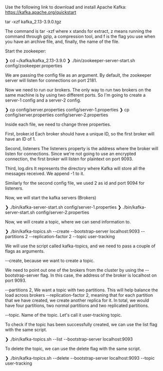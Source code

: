 Use the following link to download and install Apache Kafka: 
https://kafka.apache.org/quickstart

tar -xzf kafka_2.13-3.9.0.tgz

The command is tar -xzf where 
x stands for extract, 
z means running the command through gzip, a compression tool, and 
f is the flag you use when you have an archive file, and, finally, the name of the file.

Start the zookeeper:

❯ cd ~/kafka/kafka_2.13-3.9.0
❯ ./bin/zookeeper-server-start.sh config/zookeeper.properties

We are passing the config file as an argument.
By default, the zookeeper server will listen for connections on port 2181.

Now we need to run our brokers. The only way to run two brokers on the same machine is by using two different ports. So I'm going to create a server-1 config and a server-2 config.

❯ cp config/server.properties config/server-1.properties
❯ cp config/server.properties config/server-2.properties

Inside each file, we need to change three properties. 

First, broker.id 
    Each broker should have a unique ID, so the first broker will have an ID of 1. 
    
Second, listeners
    The listeners property is the address where the broker will listen for connections. Since we're not going to use an encrypted connection, the first broker will listen for plaintext on port 9093. 

Third, log.dirs
    It represents the directory where Kafka will store all the messages received. We append -1 to it.

Similarly for the second config file, we used 2 as id and port 9094 for listeners.

Now, we will start the kafka servers (Brokers)

❯ ./bin/kafka-server-start.sh config/server-1.properties
❯ ./bin/kafka-server-start.sh config/server-2.properties

Now, we will create a topic, where we can send information to.

❯ ./bin/kafka-topics.sh --create --bootstrap-server localhost:9093 --partitions 2 --replication-factor 2 --topic user-tracking

We will use the script called kafka-topics, and we need to pass a couple of flags as arguments. 

--create, because we want to create a topic. 

We need to point out one of the brokers from the cluster by using the --bootstrap-server flag. In this case, the address of the broker is localhost on port 9093. 

--partitions 2, We want a topic with two partitions. 
    This will help balance the load across brokers
--replication-factor 2, meaning that for each partition that we have created, we create another replica for it. 
    In total, we would have four partitions, two normal partitions and two replicated partitions. 
    
--topic. Name of the topic.
    Let's call it user-tracking topic. 
    
To check if the topic has been successfully created, we can use the list flag with the same script.

❯ ./bin/kafka-topics.sh --list --bootstrap-server localhost:9093

To delete the topic, we can use the delete flag with the same script.

❯ ./bin/kafka-topics.sh --delete --bootstrap-server localhost:9093 --topic user-tracking